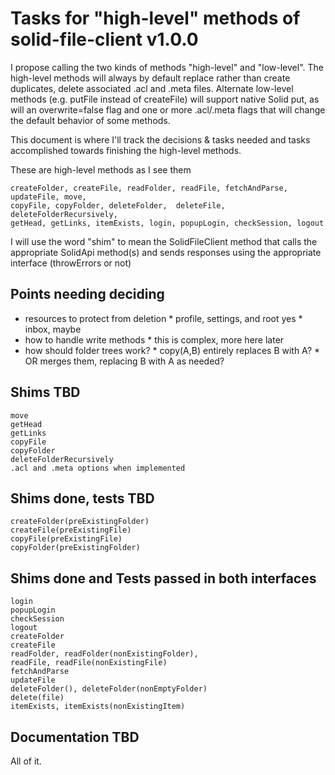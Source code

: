 # Tasks for "high-level" methods of solid-file-client v1.0.0

I propose calling the two kinds of methods "high-level" and "low-level".  The high-level methods
will always by default replace rather than create duplicates, delete associated .acl and .meta files.
Alternate low-level methods (e.g. putFile instead of createFile) will support native Solid put, as
will an overwrite=false flag and one or more .acl/.meta flags that will change the default behavior
of some methods. 

This document is where I'll track the decisions & tasks needed and tasks accomplished towards
finishing the high-level methods.

These are high-level methods as I see them

    createFolder, createFile, readFolder, readFile, fetchAndParse, updateFile, move,
    copyFile, copyFolder, deleteFolder,  deleteFile, deleteFolderRecursively,
    getHead, getLinks, itemExists, login, popupLogin, checkSession, logout


I will use the word "shim" to mean the SolidFileClient method that calls the appropriate SolidApi method(s) and sends responses using the appropriate interface (throwErrors or not)

## Points needing deciding

* resources to protect from deletion
        * profile, settings, and root yes
        * inbox, maybe
* how to handle write methods
        * this is complex, more here later
* how should folder trees work? 
        * copy(A,B) entirely replaces B with A? 
        * OR merges them, replacing B with A as needed?

## Shims TBD
    move
    getHead
    getLinks
    copyFile
    copyFolder
    deleteFolderRecursively
    .acl and .meta options when implemented

## Shims done, tests TBD
    createFolder(preExistingFolder)
    createFile(preExistingFile)
    copyFile(preExistingFile)
    copyFolder(preExistingFolder)

## Shims done and Tests passed in both interfaces
    login
    popupLogin
    checkSession
    logout
    createFolder
    createFile
    readFolder, readFolder(nonExistingFolder), 
    readFile, readFile(nonExistingFile)
    fetchAndParse
    updateFile
    deleteFolder(), deleteFolder(nonEmptyFolder)
    delete(file)
    itemExists, itemExists(nonExistingItem)

## Documentation TBD

All of it.